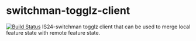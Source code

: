 # switchman-togglz-client
[![Build Status](https://api.travis-ci.org/ImmobilienScout24/switchman-togglz-client.svg?branch=master)](https://travis-ci.org/ImmobilienScout24/switchman-togglz-client)
IS24-switchman togglz client that can be used to merge local feature state with remote feature state.

